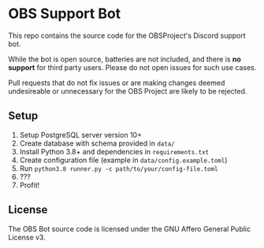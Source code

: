 # OBS Support Bot

This repo contains the source code for the OBSProject's Discord support bot.

While the bot is open source, batteries are not included, and there is **no support** for third party users.
Please do not open issues for such use cases.

Pull requests that do not fix issues or are making changes deemed undesireable or unnecessary
for the OBS Project are likely to be rejected. 

## Setup

1. Setup PostgreSQL server version 10+
2. Create database with schema provided in `data/`
3. Install Python 3.8+ and dependencies in `requirements.txt`
4. Create configuration file (example in `data/config.example.toml`)
5. Run `python3.8 runner.py -c path/to/your/config-file.toml`
6. ???
7. Profit!

## License

The OBS Bot source code is licensed under the GNU Affero General Public License v3.

